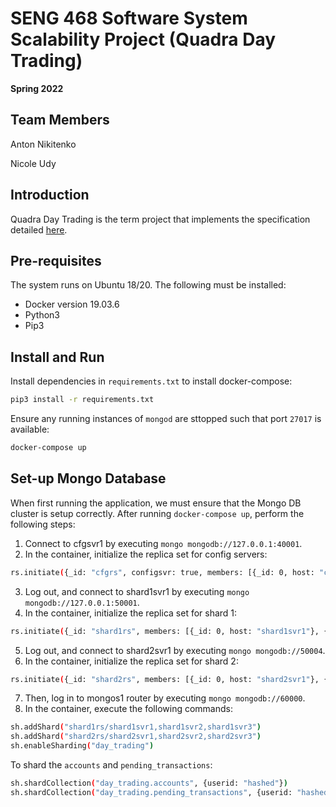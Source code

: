 # SENG 468 Software System Scalability Project (Quadra Day Trading)
**Spring 2022**

## Team Members
Anton Nikitenko

Nicole Udy

## Introduction
Quadra Day Trading is the term project that implements the specification detailed [here](https://www.ece.uvic.ca/~seng468/CourseProject.pdf). 

## Pre-requisites
The system runs on Ubuntu 18/20. The following must be installed:
 * Docker version 19.03.6
 * Python3
 * Pip3

## Install and Run
Install dependencies in `requirements.txt` to install docker-compose:

```bash
pip3 install -r requirements.txt
```

Ensure any running instances of `mongod` are sttopped such that port `27017` is available:

```bash
docker-compose up
```

## Set-up Mongo Database

When first running the application, we must ensure that the Mongo DB 
cluster is setup correctly. After running `docker-compose up`, perform the 
following steps:

1. Connect to cfgsvr1 by executing `mongo mongodb://127.0.0.1:40001`.
2. In the container, initialize the replica set for config servers:
```bash
rs.initiate({_id: "cfgrs", configsvr: true, members: [{_id: 0, host: "cfgsvr1"}, {_id: 1, host: "cfgsvr2"}, {_id: 2, host: "cfgsvr3"}]})
```
3. Log out, and connect to shard1svr1 by executing `mongo mongodb://127.0.0.1:50001`.
4. In the container, initialize the replica set for shard 1:
```bash
rs.initiate({_id: "shard1rs", members: [{_id: 0, host: "shard1svr1"}, {_id: 1, host: "shard1svr2"}, {_id: 2, host: "shard1svr3"}]})
```
5. Log out, and connect to shard2svr1 by executing `mongo mongodb://50004`.
6. In the container, initialize the replica set for shard 2:
```bash
rs.initiate({_id: "shard2rs", members: [{_id: 0, host: "shard2svr1"}, {_id: 1, host: "shard2svr2"}, {_id: 2, host: "shard2svr3"}]})
```
7. Then, log in to mongos1 router by executing `mongo mongodb://60000`.
8. In the container, execute the following commands:
```bash
sh.addShard("shard1rs/shard1svr1,shard1svr2,shard1svr3")
sh.addShard("shard2rs/shard2svr1,shard2svr2,shard2svr3")
sh.enableSharding("day_trading")
```
To shard the `accounts` and `pending_transactions`:
```bash
sh.shardCollection("day_trading.accounts", {userid: "hashed"})
sh.shardCollection("day_trading.pending_transactions", {userid: "hashed"})
```